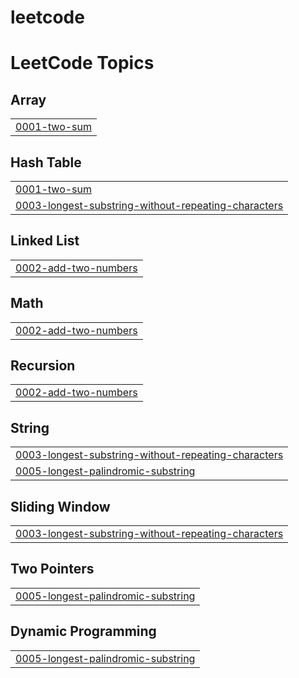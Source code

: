 # leetcode
<!---LeetCode Topics Start-->
# LeetCode Topics
## Array
|  |
| ------- |
| [0001-two-sum](https://github.com/sam-sly/leetcode/tree/master/0001-two-sum) |
## Hash Table
|  |
| ------- |
| [0001-two-sum](https://github.com/sam-sly/leetcode/tree/master/0001-two-sum) |
| [0003-longest-substring-without-repeating-characters](https://github.com/sam-sly/leetcode/tree/master/0003-longest-substring-without-repeating-characters) |
## Linked List
|  |
| ------- |
| [0002-add-two-numbers](https://github.com/sam-sly/leetcode/tree/master/0002-add-two-numbers) |
## Math
|  |
| ------- |
| [0002-add-two-numbers](https://github.com/sam-sly/leetcode/tree/master/0002-add-two-numbers) |
## Recursion
|  |
| ------- |
| [0002-add-two-numbers](https://github.com/sam-sly/leetcode/tree/master/0002-add-two-numbers) |
## String
|  |
| ------- |
| [0003-longest-substring-without-repeating-characters](https://github.com/sam-sly/leetcode/tree/master/0003-longest-substring-without-repeating-characters) |
| [0005-longest-palindromic-substring](https://github.com/sam-sly/leetcode/tree/master/0005-longest-palindromic-substring) |
## Sliding Window
|  |
| ------- |
| [0003-longest-substring-without-repeating-characters](https://github.com/sam-sly/leetcode/tree/master/0003-longest-substring-without-repeating-characters) |
## Two Pointers
|  |
| ------- |
| [0005-longest-palindromic-substring](https://github.com/sam-sly/leetcode/tree/master/0005-longest-palindromic-substring) |
## Dynamic Programming
|  |
| ------- |
| [0005-longest-palindromic-substring](https://github.com/sam-sly/leetcode/tree/master/0005-longest-palindromic-substring) |
<!---LeetCode Topics End-->